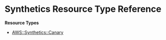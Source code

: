# Synthetics Resource Type Reference<a name="AWS_Synthetics"></a>

**Resource Types**
+ [AWS::Synthetics::Canary](aws-resource-synthetics-canary.md)